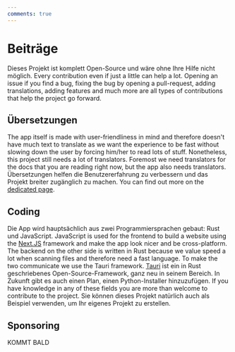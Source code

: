 ```yaml
---
comments: true
---
```


# Beiträge
Dieses Projekt ist komplett Open-Source und wäre ohne Ihre Hilfe nicht möglich. Every contribution even if just a little can help a lot. Opening an issue if you find a bug, fixing the bug by opening a pull-request, adding translations, adding features and much more are all types of contributions that help the project go forward.

## Übersetzungen
The app itself is made with user-friendliness in mind and therefore doesn't have much text to translate as we want the experience to be fast without slowing down the user by forcing him/her to read lots of stuff. Nonetheless, this project still needs a lot of translators. Foremost we need translators for the docs that you are reading right now, but the app also needs translators. Übersetzungen helfen die Benutzererfahrung zu verbessern und das Projekt breiter zugänglich zu machen. You can find out more on the [dedicated page](./translations.md).

## Coding
Die App wird hauptsächlich aus zwei Programmiersprachen gebaut: Rust und JavaScript. JavaScript is used for the frontend to build a website using the [Next.JS](https://nextjs.org/) framework and make the app look nicer and be cross-platform. The backend on the other side is written in Rust because we value speed a lot when scanning files and therefore need a fast language. To make the two communicate we use the Tauri framework. [Tauri](https://tauri.app/) ist ein in Rust geschriebenes Open-Source-Framework, ganz neu in seinem Bereich. In Zukunft gibt es auch einen Plan, einen Python-Installer hinzuzufügen. If you have knowledge in any of these fields you are more than welcome to contribute to the project. Sie können dieses Projekt natürlich auch als Beispiel verwenden, um Ihr eigenes Projekt zu erstellen.
## Sponsoring
KOMMT BALD